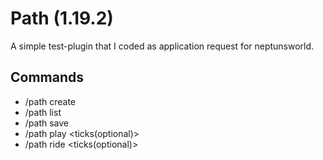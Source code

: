 # Path (1.19.2)
A simple test-plugin that I coded as application request for neptunsworld.

## Commands
- /path create
- /path list
- /path save <name>
- /path play <name> <ticks(optional)>
- /path ride <name> <ticks(optional)>
